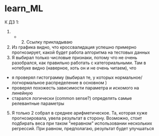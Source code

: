 # learn_ML
К ДЗ 1:
1) + 2)  Ссылку прикладываю
3) Из графика видно, что кроссвалидация успешно примерно прогнозирует, какой будет работа алгоритма на тестовых данных
4) Я выбирал только числовые признаки, потому что не очень разобрался, как правильно работать с категориальными. Там в нотебуке видно (наверное, хоть он и не очень читаем), что 
- я проверял гистограмму (выбирал те, у которых нормальное/логнормальное распределение в основном )
- проверял похожесть зависимости параметра и искомого на линейную
- старался логически (common sense?) определять самые релевантные параметры
5) Я только 2 собрал в среднее арифметическое. Та, которая хуже прогнозировала, увела результат в сторону. Возможно, стоит подбирать веса при таком "неравном" использовании нескольких регрессий. При равном, предполагаю, результат будет улучшаться
